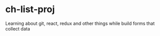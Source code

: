 # ch-list-proj
Learning about git, react, redux and other things while build forms that collect data
